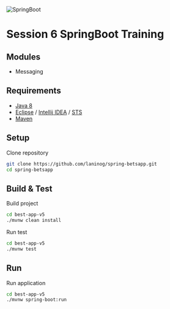 ![SpringBoot](https://spring.io/img/homepage/icon-spring-boot.svg)

# Session 6 SpringBoot Training

## Modules

- Messaging

## Requirements

- [Java 8](http://www.oracle.com/technetwork/java/javase/downloads/jdk8-downloads-2133151.html)
- [Eclipse](https://www.eclipse.org/downloads/packages/) / [Intellij IDEA](https://www.jetbrains.com/idea/) / [STS](https://spring.io/tools)
- [Maven](https://maven.apache.org/download.cgi)

## Setup

Clone repository
``` bash
git clone https://github.com/laninog/spring-betsapp.git
cd spring-betsapp
```

## Build & Test

Build project
``` bash
cd best-app-v5
./mvnw clean install
```
Run test
``` bash
cd best-app-v5
./mvnw test
```

## Run

Run application
``` bash
cd best-app-v5
./mvnw spring-boot:run
```
